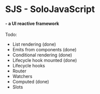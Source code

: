 # SJS - SoloJavaScript

#### - a UI reactive framework


Todo:

- List rendering (done)
- Emits from components (done)
- Conditional rendering (done)
- Lifecycle hook mounted (done)
- Lifecycle hooks
- Router
- Watchers
- Computed (done)
- Slots
